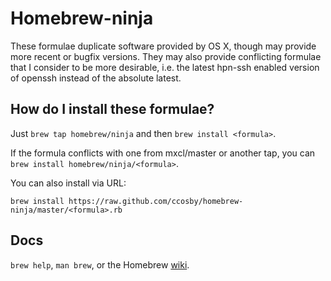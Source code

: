 Homebrew-ninja
===============
These formulae duplicate software provided by OS X, though may provide more recent or bugfix versions.
They may also provide conflicting formulae that I consider to be more desirable, i.e. the latest hpn-ssh
enabled version of openssh instead of the absolute latest.

How do I install these formulae?
--------------------------------
Just `brew tap homebrew/ninja` and then `brew install <formula>`.

If the formula conflicts with one from mxcl/master or another tap, you can `brew install homebrew/ninja/<formula>`.

You can also install via URL:

```
brew install https://raw.github.com/ccosby/homebrew-ninja/master/<formula>.rb
```

Docs
----
`brew help`, `man brew`, or the Homebrew [wiki][].

[wiki]:http://wiki.github.com/mxcl/homebrew
